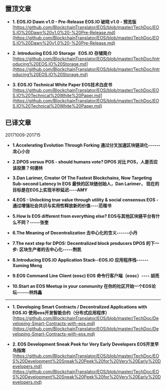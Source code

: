 
置顶文章
-------------------------------

- **1. EOS.IO Dawn v1.0 - Pre-Release    EOS.IO 破晓 v1.0 - 预览版**  
[https://github.com/BlockchainTranslator/EOS/blob/master/TechDoc/EOS.IO%20Dawn%20v1.0%20-%20Pre-Release.md](https://github.com/BlockchainTranslator/EOS/blob/master/TechDoc/EOS.IO%20Dawn%20v1.0%20-%20Pre-Release.md)

- **2. Introducing EOS.IO Storage    EOS.IO 存储简介**  
[https://github.com/BlockchainTranslator/EOS/blob/master/TechDoc/Introducing%20EOS.IO%20Storage.md](https://github.com/BlockchainTranslator/EOS/blob/master/TechDoc/Introducing%20EOS.IO%20Storage.md)

- **3. EOS.IO Technical White Paper EOS技术白皮书**  
[https://github.com/BlockchainTranslator/EOS/blob/master/TechDoc/EOS.IO%20Technical%20White%20Paper.md](https://github.com/BlockchainTranslator/EOS/blob/master/TechDoc/EOS.IO%20Technical%20White%20Paper.md)

已译文章
----------------------------------------

20171009-201715

- **1.Accelerating Evolution Through Forking 通过分叉加速区块链进化------龙心小台**

- **2.DPOS versus POS - should humans vote? DPOS 对比 POS，人是否应该投票？何德林**

- **3.Dan Larimer, Creator Of The Fastest Blockchains, Now Targeting Sub-second Latency In EOS 最快的区块链创始人，Dan Larimer， 现在的目标是在EOS上实现半秒延迟----AMY**

- **4.EOS - Unlocking true value through utility & social consensus EOS - 通过增强社会共识与实用性释放新的价值----范楷书**

- **5.How Is EOS different from everything else?  EOS与其他区块链平台有什么不同？-----张奎**

- **6.The Meaning of Decentralization  去中心化的含义------小丹**

- **7.The next step for DPOS: Decentralized block producers  DPOS 的下一步: 区块生产者的去中心化-----荆凯**

- **8.Introducing EOS.IO Application Stack--EOS.IO 应用程序栈------ Xuming Meng**

- **9.EOS Command Line Client (eosc) EOS 命令行客户端（eosc）---- 胡亮**

- **10.Start an EOS Meetup in your community 在你的社区开始一个EOS论坛------林炜鑫**

-------------------------------
- **1. Developing Smart Contracts / Decentralized Applications with EOS.IO 使用eos开发智能合约（分布式应用程序）**  
[https://github.com/BlockchainTranslator/EOS/blob/master/TechDoc/Developing-Smart-Contracts-with-eos.md](https://github.com/BlockchainTranslator/EOS/blob/master/TechDoc/Developing-Smart-Contracts-with-eos.md)

- **2. EOS Development Sneak Peek for Very Early Developers EOS开发早鸟指南**  
[https://github.com/BlockchainTranslator/EOS/blob/master/TechDoc/EOS%20Development%20Sneak%20Peek%20for%20Very%20Early%20Developers.md](https://github.com/BlockchainTranslator/EOS/blob/master/TechDoc/EOS%20Development%20Sneak%20Peek%20for%20Very%20Early%20Developers.md)

